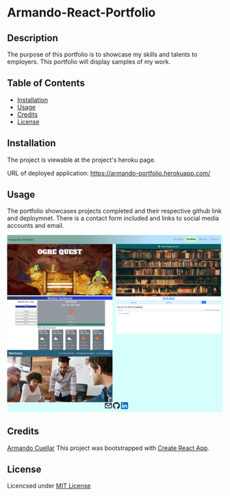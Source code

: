 # Armando-React-Portfolio

## Description
The purpose of this portfolio is to showcase my skills and talents to employers. This portfolio will display samples of my work.

## Table of Contents

* [Installation](#installation)
* [Usage](#usage)
* [Credits](#credits)
* [License](#license)


## Installation

The project is viewable at the project's heroku page.

URL of deployed application: https://armando-portfolio.herokuapp.com/

## Usage
The portfolio showcases projects completed and their respective github link and deploymnet. There is a contact form included and links to social media accounts and email.

![Screenshot of Armando React Porfolio](img/portfolio_screenshot.png)


## Credits

[Armando Cuellar](https://github.com/armcuellar) 
This project was bootstrapped with [Create React App](https://github.com/facebook/create-react-app).

## License

Licencsed under [MIT License](LICENSE)